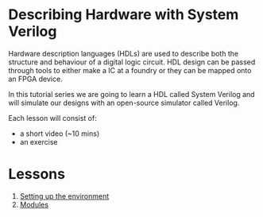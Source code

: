 # Describing Hardware with System Verilog 

Hardware description languages (HDLs) are used to describe both the structure and behaviour of a digital logic circuit. HDL design can be passed through tools to either make a IC at a foundry or they can be mapped onto an FPGA device.

In this tutorial series we are going to learn a HDL called System Verilog and will simulate our designs with an open-source simulator called Verilog.

Each lesson will consist of:
* a short video (~10 mins)
* an exercise

# Lessons

1. [Setting up the environment](lessons/0-setup) 
2. [Modules](lessons/1-modules) 
